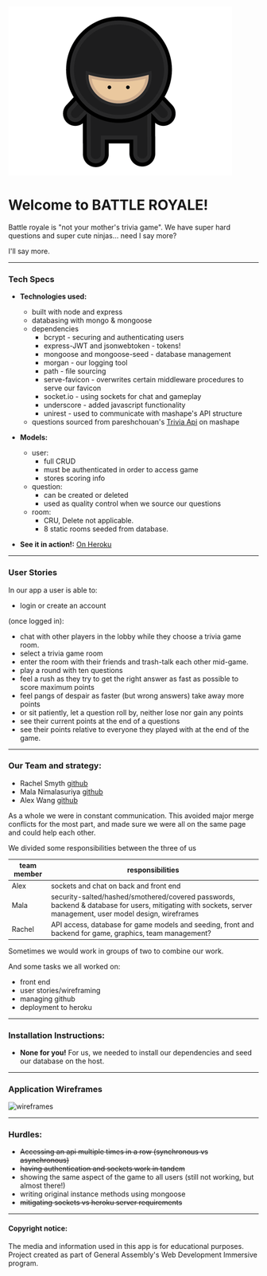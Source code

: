 ![Ninja](https://raw.githubusercontent.com/RachelScodes/BattleRoyale/develop/public/resources/cute-ninja.png)

# Welcome to BATTLE ROYALE!

Battle royale is "not your mother's trivia game". We have super hard questions and super cute ninjas... need I say more?

I'll say more.

---

### Tech Specs

* **Technologies used:**
  - built with node and express
  - databasing with mongo & mongoose
  - dependencies
    - bcrypt - securing and authenticating users
    - express-JWT and jsonwebtoken - tokens!
    - mongoose and mongoose-seed - database management
    - morgan - our logging tool
    - path - file sourcing
    - serve-favicon - overwrites certain middleware procedures to serve our favicon
    - socket.io - using sockets for chat and gameplay
    - underscore - added javascript functionality
    - unirest - used to communicate with mashape's API structure
  - questions sourced from pareshchouan's [Trivia Api](https://market.mashape.com/pareshchouhan/trivia) on mashape

* **Models:**
  - user:
    - full CRUD
    - must be authenticated in order to access game
    - stores scoring info
  - question:
    - can be created or deleted
    - used as quality control when we source our questions
  - room:
    - CRU, Delete not applicable.
    - 8 static rooms seeded from database.

* **See it in action!:** [On Heroku](https://calm-brushlands-3713.herokuapp.com/)

---

### User Stories

In our app a user is able to:
   - login or create an account

(once logged in):
   - chat with other players in the lobby while they choose a trivia game room.
   - select a trivia game room
   - enter the room with their friends and trash-talk each other mid-game.
   - play a round with ten questions
   - feel a rush as they try to get the right answer as fast as possible to score maximum points
   - feel pangs of despair as faster (but wrong answers) take away more points
   - or sit patiently, let a question roll by, neither lose nor gain any points
   - see their current points at the end of a questions
   - see their points relative to everyone they played with at the end of the game.

---

### Our Team and strategy:

   - Rachel Smyth [github](https://github.com/RachelScodes)
   - Mala Nimalasuriya [github](https://github.com/m428)
   - Alex Wang [github](https://github.com/sp180)

As a whole we were in constant communication. This avoided major merge conflicts for the most part, and made sure we were all on the same page and could help each other.

We divided some responsibilities between the three of us

|team member | responsibilities |
|-------------|------------------|
|Alex | sockets and chat on back and front end|
|Mala | security-salted/hashed/smothered/covered passwords, backend & database for users, mitigating with sockets, server management, user model design, wireframes |
|Rachel | API access, database for game models and seeding, front and backend for game, graphics, team management? |

Sometimes we would work in groups of two to combine our work.

And some tasks we all worked on:
   - front end
   - user stories/wireframing
   - managing github
   - deployment to heroku

---

### Installation Instructions:
   * **None for you!** For us, we needed to install our dependencies and seed our database on the host.

---

### Application Wireframes
![wireframes](http://i.imgur.com/5haEGc3.png)

---

### Hurdles:

   * ~~Accessing an api multiple times in a row (synchronous vs asynchronous)~~
   * ~~having authentication and sockets work in tandem~~
   * showing the same aspect of the game to all users (still not working, but almost there!)
   * writing original instance methods using mongoose
   * ~~mitigating sockets vs heroku server requirements~~

---

#### Copyright notice:

The media and information used in this app is for educational purposes. Project created as part of General Assembly's Web Development Immersive program.
